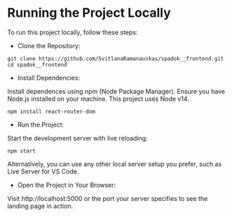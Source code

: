 # Running the Project Locally

To run this project locally, follow these steps:

- Clone the Repository:

```
git clone https://github.com/SvitlanaRamanauskas/spadok__frontend.git
cd spadok__frontend
```

- Install Dependencies:

Install dependences using npm (Node Package Manager). Ensure you have Node.js installed on your machine. This project uses Node v14.

```npm install react-router-dom```

- Run the Project:

Start the development server with live reloading:

```npm start```

Alternatively, you can use any other local server setup you prefer, such as Live Server for VS Code.

- Open the Project in Your Browser:

Visit http://localhost:5000 or the port your server specifies to see the landing page in action.
